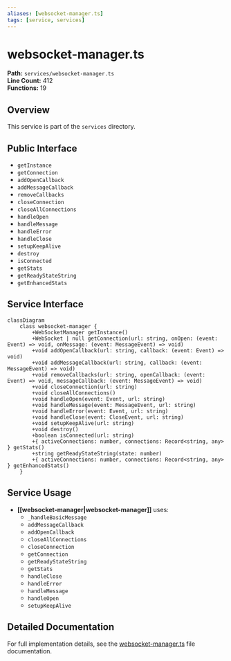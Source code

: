 ```yaml
---
aliases: [websocket-manager.ts]
tags: [service, services]
---
```


# websocket-manager.ts

**Path:** `services/websocket-manager.ts`  
**Line Count:** 412  
**Functions:** 19  

## Overview

This service is part of the `services` directory.

## Public Interface

- `getInstance`
- `getConnection`
- `addOpenCallback`
- `addMessageCallback`
- `removeCallbacks`
- `closeConnection`
- `closeAllConnections`
- `handleOpen`
- `handleMessage`
- `handleError`
- `handleClose`
- `setupKeepAlive`
- `destroy`
- `isConnected`
- `getStats`
- `getReadyStateString`
- `getEnhancedStats`

## Service Interface

```mermaid
classDiagram
    class websocket-manager {
        +WebSocketManager getInstance()
        +WebSocket | null getConnection(url: string, onOpen: (event: Event) => void, onMessage: (event: MessageEvent) => void)
        +void addOpenCallback(url: string, callback: (event: Event) => void)
        +void addMessageCallback(url: string, callback: (event: MessageEvent) => void)
        +void removeCallbacks(url: string, openCallback: (event: Event) => void, messageCallback: (event: MessageEvent) => void)
        +void closeConnection(url: string)
        +void closeAllConnections()
        +void handleOpen(event: Event, url: string)
        +void handleMessage(event: MessageEvent, url: string)
        +void handleError(event: Event, url: string)
        +void handleClose(event: CloseEvent, url: string)
        +void setupKeepAlive(url: string)
        +void destroy()
        +boolean isConnected(url: string)
        +{ activeConnections: number, connections: Record<string, any> } getStats()
        +string getReadyStateString(state: number)
        +{ activeConnections: number, connections: Record<string, any> } getEnhancedStats()
    }
```

## Service Usage

- **[[websocket-manager|websocket-manager]]** uses:
  - `_handleBasicMessage`
  - `addMessageCallback`
  - `addOpenCallback`
  - `closeAllConnections`
  - `closeConnection`
  - `getConnection`
  - `getReadyStateString`
  - `getStats`
  - `handleClose`
  - `handleError`
  - `handleMessage`
  - `handleOpen`
  - `setupKeepAlive`

## Detailed Documentation

For full implementation details, see the [websocket-manager.ts](../files/websocket-manager.md) file documentation.

